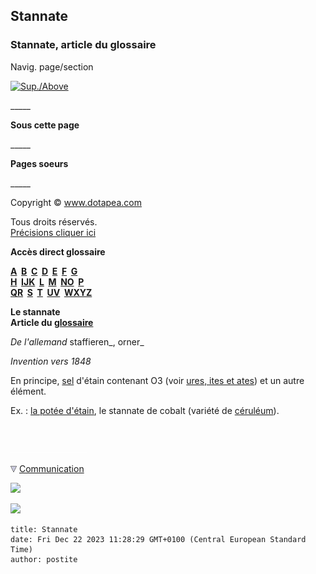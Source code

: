 ## Stannate
### Stannate, article du glossaire
 Navig. page/section

[![Sup./Above](_derived/up_cmp_themenoir010_up.gif)](s.html)

\_\_\_\_\_

**Sous cette page**

\_\_\_\_\_

**Pages soeurs**

\_\_\_\_\_

Copyright © www.dotapea.com

Tous droits réservés.  
[Précisions cliquer ici](droitscopie.html)

**Accès direct glossaire**

**[A](a.html)  [B](b.html)  [C](c.html)  [D](d.html)  [E](e.html)  [F](f.html)  [G](g.html)  
[H](h.html)  [IJK](ijk.html)  [L](l.html)  [M](m.html)  [NO](no.html)  [P](p.html)  
[QR](qr.html)  [S](s.html)  [T](t.html)  [UV](uv.html)  [WXYZ](wxyz.html)**

**Le stannate  
Article du [glossaire](glossaire.html)**

_De l'allemand_ staffieren_, orner_

_Invention vers 1848_

En principe, [sel](formationdesels.html) d'étain contenant O3 (voir [ures, ites et ates](uresiresates.html)) et un autre élément.

Ex. : [la potée d'étain](poteedetain.html), le stannate de cobalt (variété de [céruléum](bleuschauds.html#leceruleum)).



 

 ![](images/transparent122x1.gif)

![](images/flechebas.gif) [Communication](http://www.artrealite.com/annonceurs.htm) 

[![](https://cbonvin.fr/sites/regie.artrealite.com/visuels/campagne1.png)](index-2.html#20131014)

![](https://cbonvin.fr/sites/regie.artrealite.com/visuels/campagne2.png)
```
title: Stannate
date: Fri Dec 22 2023 11:28:29 GMT+0100 (Central European Standard Time)
author: postite
```

